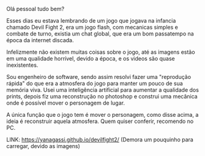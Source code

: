 Olá pessoal tudo bem?

Esses dias eu estava lembrando de um jogo que jogava na infancia chamado Devil Fight 2, era um jogo flash, com mecanicas simples e combate de turno, existia um chat global, que era um bom passatempo na época da internet discada.

Infelizmente não existem muitas coisas sobre o jogo, até as imagens estão em uma qualidade horrível, devido a época, e os videos são quase inexistentes.

Sou engenheiro de software, sendo assim resolvi fazer uma "reprodução rápida" do que era a atmosfera do jogo para manter um pouco de sua memória viva.
Usei uma inteligência artificial para aumentar a qualidade dos prints, depois fiz uma reconstrução no photoshop e construi uma mecânica onde é possível mover o personagem de lugar.

A única função que o jogo tem é mover o personagem, como disse acima, a ideia é reconstruir aquela atmosfera.
Quem quiser conferir, recomendo no PC.

LINK: https://yanagassi.github.io/devilfight2/
(Demora um pouquinho para carregar, devido as imagens)
